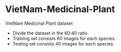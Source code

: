 # VietNam-Medicinal-Plant
VietNam Medicinal Plant dataset
- Divide the dataset in the 60:40 ratio. 
- Training set consists 60 images for each species. 
- Testing set consists 40 images for each species. 
